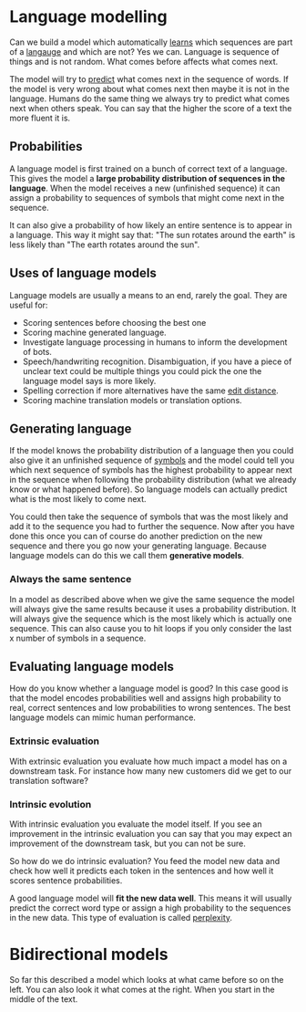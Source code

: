 # Language modelling
Can we build a model which automatically [learns](../Other/Learning.md) which sequences are part of a [langauge](../Languages/Languages.md) and which are not?  Yes we can. Language is sequence of things and is not random. What comes before affects what comes next. 

The model will try to [predict](../Prediction.md) what comes next in the sequence of words. If the model is very wrong about what comes next then maybe it is not in the language. Humans do the same thing we always try to predict what comes next when others speak. You can say that the higher the score of a text the more fluent it is.

## Probabilities 
A language model is first trained on a bunch of correct text of a language. This gives the model a **large probability distribution of sequences in the language**. When the model receives a new (unfinished sequence) it can assign a probability to sequences of symbols that might come next in the sequence.  

It can also give a probability of how likely an entire sentence is to appear in a language. This way it might say that: "The sun rotates around the earth" is less likely than "The earth rotates around the sun".

## Uses of language models 

Language models are usually a means to an end, rarely the goal. They are useful for:
- Scoring sentences before choosing the best one
- Scoring machine generated language.
- Investigate language processing in humans to inform the development of bots.
- Speech/handwriting recognition. Disambiguation, if you have a piece of unclear text could be multiple things you could pick the one the language model says is more likely. 
- Spelling correction if more alternatives have the same [edit distance](../Languages/Edit%20distance.md).
- Scoring machine translation models or translation options. 

## Generating language
If the model knows the probability distribution of a language then you could also give it an unfinished sequence of [symbols](../Data/Symbol.md) and the model could tell you which next sequence of symbols has the highest probability to appear next in the sequence when following the probability distribution (what we already know or what happened before). So language models can actually predict what is the most likely to come next. 

You could then take the sequence of symbols that was the most likely and add it to the sequence you had to further the sequence. Now after you have done this once you can of course do another prediction on the new sequence and there you go now your generating language. Because language models can do this we call them **generative models**. 

### Always the same sentence
In a model as described above when we give the same sequence the model will always give the same results because it uses a probability distribution. It will always give the sequence which is the most likely which is actually one sequence. This can also cause you to hit loops if you only consider the last x number of symbols in a sequence. 

## Evaluating language models 
How do you know whether a language model is good? In this case good is that the model encodes probabilities well and assigns high probability to real, correct sentences and low probabilities to wrong sentences. The best language models can mimic human performance. 

### Extrinsic evaluation
With extrinsic evaluation you evaluate how much impact a model has on a downstream task. For instance how many new customers did we get to our translation software? 

 ### Intrinsic evolution
 With intrinsic evaluation you evaluate the model itself. If you see an improvement in the intrinsic evaluation you can say that you may expect an improvement of the downstream task, but you can not be sure. 
 
 So how do we do intrinsic evaluation? You feed the model new data and check how well it predicts each token in the sentences and how well it scores sentence probabilities. 
 
 A good language model will **fit the new data well**. This means it will usually predict the correct word type or assign a high probability to the sequences in the new data. This type of evaluation is called [perplexity](perplexity.md). 
 
 # Bidirectional models 
 
 So far this described a model which looks at what came before so on the left. You can also look it what comes at the right. When you start in the middle of the text. 